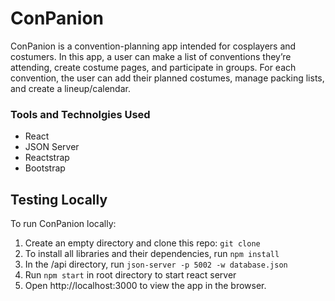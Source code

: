 # ConPanion
ConPanion is a convention-planning app intended for cosplayers and costumers. In this app, a user can make a list of conventions they’re attending, create costume pages, and participate in groups. For each convention, the user can add their planned costumes, manage packing lists, and create a lineup/calendar. 

### Tools and Technolgies Used
- React
- JSON Server
- Reactstrap
- Bootstrap

## Testing Locally
To run ConPanion locally:

1. Create an empty directory and clone this repo: `git clone` 
1. To install all libraries and their dependencies, run `npm install`
1. In the /api directory, run `json-server -p 5002 -w database.json`
1. Run `npm start` in root directory to start react server
1. Open http://localhost:3000 to view the app in the browser. 

